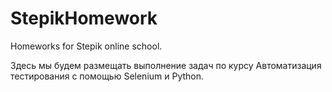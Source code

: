 # StepikHomework
Homeworks for Stepik online school.

Здесь мы будем размещать выполнение задач по курсу Автоматизация тестирования с помощью Selenium и Python.
